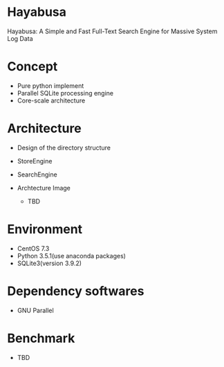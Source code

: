 # Hayabusa
Hayabusa: A Simple and Fast Full-Text Search Engine for Massive System Log Data

# Concept
- Pure python implement
- Parallel SQLite processing engine
- Core-scale architecture

# Architecture
- Design of the directory structure
- StoreEngine
- SearchEngine

- Archtecture Image
  - TBD

# Environment
- CentOS 7.3
- Python 3.5.1(use anaconda packages)
- SQLite3(version 3.9.2)

# Dependency softwares
- GNU Parallel

# Benchmark
- TBD
